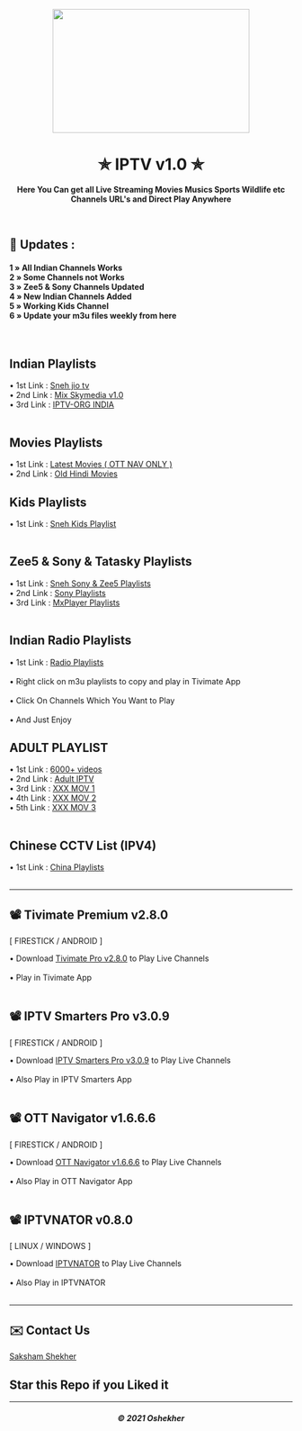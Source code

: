 <p align="center"><img src="https://encrypted-tbn0.gstatic.com/images?q=tbn:ANd9GcR4Bzf5sA4YG0qr27BO9864EAzo3XGg2NX0Tg&usqp=CAU" width="350" height="220"></p>
<h1 align="center"> ✯ IPTV v1.0 ✯ </h1>

<p align="center"><b>Here You Can get all Live Streaming Movies Musics Sports Wildlife etc Channels URL's and Direct Play Anywhere</b></p><br>

## 🍃 Updates : 
 
<h4>

1 » All Indian Channels Works<br>
2 » Some Channels not Works<br>
3 » Zee5 & Sony Channels Updated<br>
4 » New Indian Channels Added<br>
5 » Working Kids Channel<br>
6 » Update your m3u files weekly from here<br>

</h4>

<br> 

## Indian Playlists

• 1st Link : <a href="https://raw.githubusercontent.com/OneFusionPlus/m3u-playlist/main/Indian%20Playlist/sneh-jio-tv.m3u">Sneh jio tv</a>  <br>
• 2nd Link : <a href="https://raw.githubusercontent.com/OneFusionPlus/m3u-playlist/main/Indian%20Playlist/All_Indian_Mix_SkyMedia_Playlist.m3u">Mix Skymedia v1.0</a>  <br>
• 3rd Link : <a href="https://iptv-org.github.io/iptv/countries/in.m3u">IPTV-ORG INDIA</a>  <br><br> 

## Movies Playlists

• 1st Link : <a href="https://raw.githubusercontent.com/OneFusionPlus/m3u-playlist/main/Indian%20Playlist/Movies_Playlist.m3u">Latest Movies ( OTT NAV ONLY ) </a>  <br> 
• 2nd Link : <a href="https://raw.githubusercontent.com/OneFusionPlus/m3u-playlist/main/Indian%20Playlist/sneh-hindi-movies.m3u">Old Hindi Movies</a>  <br> 

## Kids Playlists

• 1st Link : <a href="https://raw.githubusercontent.com/OneFusionPlus/m3u-playlist/main/Kids%20Playlist/sneh-kids.m3u">Sneh Kids Playlist</a>  <br><br>

## Zee5 & Sony & Tatasky Playlists

• 1st Link : <a href="https://raw.githubusercontent.com/OneFusionPlus/m3u-playlist/main/Zee5%20%26%20Sony%20Playlist/Sony%26Zee5-Sneh-IPTV.m3u">Sneh Sony & Zee5 Playlists </a><br>
• 2nd Link : <a href="https://raw.githubusercontent.com/OneFusionPlus/m3u-playlist/main/Zee5%20%26%20Sony%20Playlist/sony-sneh-iptv.m3u">Sony Playlists </a><br>
• 3rd Link : <a href="https://raw.githubusercontent.com/OneFusionPlus/m3u-playlist/main/Zee5%20%26%20Sony%20Playlist/mxplayer.m3u">MxPlayer Playlists </a><br><br>
 
## Indian Radio Playlists

• 1st Link : <a href="https://raw.githubusercontent.com/OneFusionPlus/m3u-playlist/main/Radio%20Playlist/sneh-radio.m3u">Radio Playlists </a>  <br><br>
• Right click on m3u playlists to copy and play in Tivimate App<br><br>
• Click On Channels Which You Want to Play<br><br>
• And Just Enjoy 

## ADULT PLAYLIST

• 1st Link : <a href="https://raw.githubusercontent.com/OneFusionPlus/m3u-playlist/main/XXX%20Playlist/vods.m3u8"> 6000+ videos </a><br>
• 2nd Link : <a href="https://raw.githubusercontent.com/OneFusionPlus/m3u-playlist/main/XXX%20Playlist/all.m3u"> Adult IPTV </a><br>
• 3rd Link : <a href="https://raw.githubusercontent.com/OneFusionPlus/m3u-playlist/main/XXX%20Playlist/xxx.m3u"> XXX MOV 1 </a><br>
• 4th Link : <a href="https://raw.githubusercontent.com/OneFusionPlus/m3u-playlist/main/XXX%20Playlist/xxx-2.m3u"> XXX MOV 2 </a><br>
• 5th Link : <a href="https://raw.githubusercontent.com/OneFusionPlus/m3u-playlist/main/XXX%20Playlist/xxx-3.m3u"> XXX MOV 3 </a><br><br>

## Chinese CCTV List (IPV4)

• 1st Link : <a href="https://raw.githubusercontent.com/OneFusionPlus/m3u-playlist/main/China%20Playlist/TV-IPV4.m3u">China Playlists </a>  <br><br>

---
 
## 📽 Tivimate Premium v2.8.0 
[ FIRESTICK / ANDROID ]

• Download <a href="https://files.moddroid.com/TiviMate%20IPTV%20Player/_TiviMate_2.8.0_Premium.apk">Tivimate Pro v2.8.0</a> to Play Live Channels<br><br>
• Play in Tivimate App<br><br>

## 📽 IPTV Smarters Pro v3.0.9 
[ FIRESTICK / ANDROID ]

• Download <a href="https://files.moddroid.com/IPTV%20Smarters%20Pro/IPTV_Smarters_Pro_v3.0.9.4_-_Mod_-_Armeabi-v7a.apk">IPTV Smarters Pro v3.0.9</a> to Play Live Channels<br><br>
• Also Play in IPTV Smarters App<br><br>

## 📽 OTT Navigator v1.6.6.6
[ FIRESTICK / ANDROID ]

• Download <a href="https://wenzs-my.sharepoint.com/:u:/g/personal/oshekehr_free_stulive_com/EQpwbQiL2odIsC6o8vpwBLoBfpVtW_HPKzR-T2EwqevKIg?download=1">OTT Navigator v1.6.6.6</a> to Play Live Channels<br><br>
• Also Play in OTT Navigator App<br><br>

## 📽 IPTVNATOR v0.8.0 
[ LINUX / WINDOWS ]

• Download <a href="https://github.com/4gray/iptvnator/releases">IPTVNATOR</a> to Play Live Channels<br><br>
• Also Play in IPTVNATOR<br><br>


---

</h4>

## ✉️ Contact Us
[Saksham Shekher](https://telegram.me/PurityWasHere)

## Star this Repo if you Liked it

---
<h5 align='center'>© 2021 Oshekher</h5>
